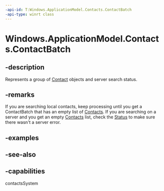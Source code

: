 ```yaml
---
-api-id: T:Windows.ApplicationModel.Contacts.ContactBatch
-api-type: winrt class
---
```


<!-- Class syntax.
public class ContactBatch : Windows.ApplicationModel.Contacts.IContactBatch
-->

# Windows.ApplicationModel.Contacts.ContactBatch

## -description
Represents a group of [Contact](contact.md) objects and server search status.

## -remarks
If you are searching local contacts, keep processing until you get a ContactBatch that has an empty list of [Contacts](contactbatch_contacts.md). If you are searching on a server and you get an empty [Contacts](contactbatch_contacts.md) list, check the [Status](contactbatch_status.md) to make sure there wasn't a server error.

## -examples

## -see-also

## -capabilities
contactsSystem
